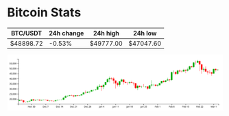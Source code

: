 # Bitcoin Stats

BTC/USDT|24h change|24h high|24h low|
|---|---|---|---|
|$48898.72|-0.53%|$49777.00|$47047.60|

<img src="./chart.svg">
